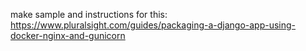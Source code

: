 make sample and instructions for this:
https://www.pluralsight.com/guides/packaging-a-django-app-using-docker-nginx-and-gunicorn
